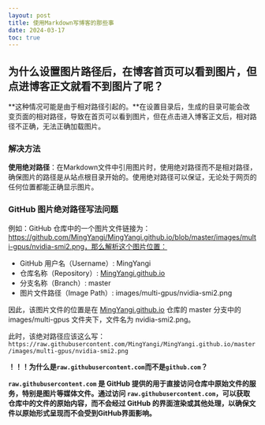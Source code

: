 ```yaml
---
layout: post
title: 使用Markdown写博客的那些事
date: 2024-03-17
toc: true
---
```


## 为什么设置图片路径后，在博客首页可以看到图片，但点进博客正文就看不到图片了呢？

**这种情况可能是由于相对路径引起的。**在设置目录后，生成的目录可能会改变页面的相对路径，导致在首页可以看到图片，但在点击进入博客正文后，相对路径不正确，无法正确加载图片。

### 解决方法

**使用绝对路径**：在Markdown文件中引用图片时，使用绝对路径而不是相对路径，确保图片的路径是从站点根目录开始的。使用绝对路径可以保证，无论处于网页的任何位置都能正确显示图片。

### **GitHub 图片绝对路径写法问题**

例如：GitHub 仓库中的一个图片文件链接为：https://github.com/MingYangi/MingYangi.github.io/blob/master/images/multi-gpus/nvidia-smi2.png，那么解析这个图片位置：<br>

- GitHub 用户名（Username）: MingYangi
- 仓库名称（Repository）: [MingYangi.github.io](http://mingyangi.github.io/)
- 分支名称（Branch）: master
- 图片文件路径（Image Path）: images/multi-gpus/nvidia-smi2.png

因此，该图片文件的位置是在 [MingYangi.github.io](http://mingyangi.github.io/) 仓库的 master 分支中的 images/multi-gpus 文件夹下，文件名为 nvidia-smi2.png。<br>

此时，该绝对路径应该这么写：`https://raw.githubusercontent.com/MingYangi/MingYangi.github.io/master/images/multi-gpus/nvidia-smi2.png`<br>

**！！！为什么是`raw.githubusercontent.com`而不是`github.com`？**<br>

**`raw.githubusercontent.com` 是 GitHub 提供的用于直接访问仓库中原始文件的服务，特别是图片等媒体文件。通过访问 `raw.githubusercontent.com`，可以获取仓库中的文件的原始内容，而不会经过 GitHub 的界面渲染或其他处理，以确保文件以原始形式呈现而不会受到GitHub界面影响。**
